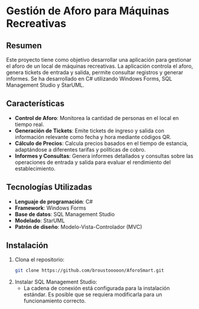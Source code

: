 # Gestión de Aforo para Máquinas Recreativas

## Resumen

Este proyecto tiene como objetivo desarrollar una aplicación para gestionar el aforo de un local de máquinas recreativas. La aplicación controla el aforo, genera tickets de entrada y salida, permite consultar registros y generar informes. Se ha desarrollado en C# utilizando Windows Forms, SQL Management Studio y StarUML.

## Características

- **Control de Aforo**: Monitorea la cantidad de personas en el local en tiempo real.
- **Generación de Tickets**: Emite tickets de ingreso y salida con información relevante como fecha y hora mediante códigos QR.
- **Cálculo de Precios**: Calcula precios basados en el tiempo de estancia, adaptándose a diferentes tarifas y políticas de cobro.
- **Informes y Consultas**: Genera informes detallados y consultas sobre las operaciones de entrada y salida para evaluar el rendimiento del establecimiento.

## Tecnologías Utilizadas

- **Lenguaje de programación**: C#
- **Framework**: Windows Forms
- **Base de datos**: SQL Management Studio
- **Modelado**: StarUML
- **Patrón de diseño**: Modelo-Vista-Controlador (MVC)

## Instalación

1. Clona el repositorio:
   ```bash
   git clone https://github.com/broustooooon/AforoSmart.git
2. Instalar SQL Management Studio:
   - La cadena de conexión está configurada para la instalación estándar. Es posible que se requiera modificarla para un funcionamiento correcto.
